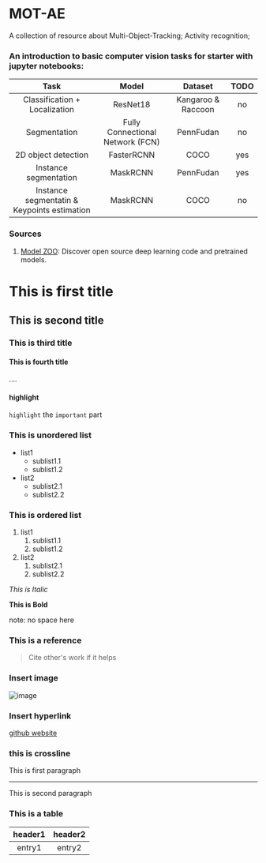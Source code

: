 # MOT-AE
A collection of resource about Multi-Object-Tracking; Activity recognition;
### An introduction to basic computer vision tasks for starter with jupyter notebooks:
|     Task     |  Model | Dataset |  TODO |
|:------------:| :----: | :------:| :----:|
| Classification + Localization | ResNet18 | Kangaroo & Raccoon| no |
| Segmentation | Fully Connectional Network (FCN) | PennFudan | no |
| 2D object detection | FasterRCNN | COCO | yes |
| Instance segmentation | MaskRCNN | PennFudan | yes |
| Instance segmentatin & Keypoints estimation | MaskRCNN | COCO | no |

### Sources
1. [Model ZOO](https://modelzoo.co/): Discover open source deep learning code and pretrained models.

# This is first title

## This is second title

### This is third title

#### This is fourth title
....

#### highlight
`highlight` the `important` part


### This is unordered list
- list1
    - sublist1.1
    - sublist1.2
- list2
    - sublist2.1
    - sublist2.2
    
### This is ordered list
1. list1
    1. sublist1.1
    2. sublist1.2
2. list2
    1. sublist2.1
    2. sublist2.2
  
*This is Italic*

**This is Bold**

note: no space here


### This is a reference    

> Cite other's work if it helps


### Insert image
![image](https://timgsa.baidu.com/timg?image&quality=80&size=b9999_10000&sec=1601396295301&di=e9dac713622b99a7f89c9f51bba1ac08&imgtype=0&src=http%3A%2F%2Fimg1.cache.netease.com%2Ftech%2F2015%2F6%2F16%2F2015061609482114e9a_550.png)

### Insert hyperlink
[github website](https://github.com/)


### this is crossline
This is first paragraph
***
This is second paragraph


### This is a table
| header1 | header2 |
| :--: | :--: |
| entry1 | entry2|
